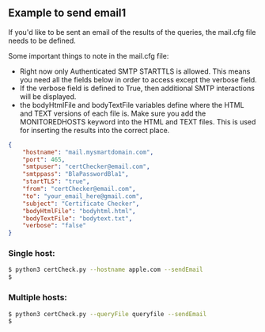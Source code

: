 ## Example to send email1
If you'd like to be sent an email of the results of the queries, the mail.cfg file needs to be defined.

Some important things to note in the mail.cfg file:
* Right now only Authenticated SMTP STARTTLS is allowed. This means you need all the fields below in order to access except the verbose field.
* If the verbose field is defined to True, then additional SMTP interactions will be displayed.
* the bodyHtmlFile and bodyTextFile variables define where the HTML and TEXT versions of each file is. Make sure you add the MONITOREDHOSTS keyword into the HTML and TEXT files. This is used for inserting the results into the correct place.

```json
{
    "hostname": "mail.mysmartdomain.com",
    "port": 465,
    "smtpuser": "certChecker@email.com",
    "smtppass": "BlaPasswordBla1",
    "startTLS": "true",
    "from": "certChecker@email.com",
    "to": "your_email_here@gmail.com",
    "subject": "Certificate Checker",
    "bodyHtmlFile": "bodyhtml.html",
    "bodyTextFile": "bodytext.txt",
    "verbose": "false"
}
```


### Single host:
```bash
$ python3 certCheck.py --hostname apple.com --sendEmail
$
```

### Multiple hosts:
```bash
$ python3 certCheck.py --queryFile queryfile --sendEmail
$
```


